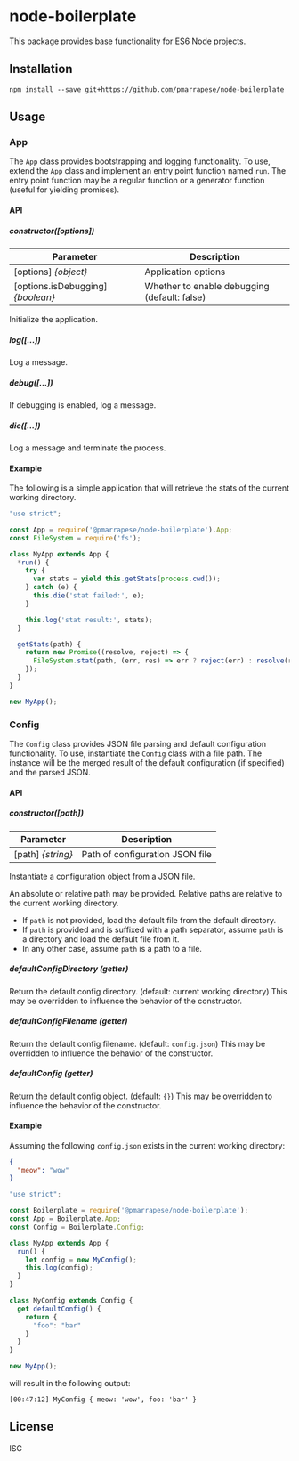 # node-boilerplate
This package provides base functionality for ES6 Node projects.

## Installation
`npm install --save git+https://github.com/pmarrapese/node-boilerplate`

## Usage
### App
The `App` class provides bootstrapping and logging functionality.
To use, extend the `App` class and implement an entry point function named `run`.
The entry point function may be a regular function or a generator function (useful for yielding promises).

#### API
##### constructor(_[options]_)
| Parameter            | Description            |
|----------------------|------------------------|
| [options] _{object}_   | Application options
| [options.isDebugging] _{boolean}_ | Whether to enable debugging (default: false)

Initialize the application.

##### log(_[...]_)
Log a message.

##### debug(_[...]_)
If debugging is enabled, log a message.

##### die(_[...]_)
Log a message and terminate the process.

#### Example
The following is a simple application that will retrieve the stats of the current working directory.

```js
"use strict";

const App = require('@pmarrapese/node-boilerplate').App;
const FileSystem = require('fs');

class MyApp extends App {
  *run() {
    try {
      var stats = yield this.getStats(process.cwd());
    } catch (e) {
      this.die('stat failed:', e);
    }

    this.log('stat result:', stats);
  }

  getStats(path) {
    return new Promise((resolve, reject) => {
      FileSystem.stat(path, (err, res) => err ? reject(err) : resolve(res));
    });
  }
}

new MyApp();
```

### Config
The `Config` class provides JSON file parsing and default configuration functionality.
To use, instantiate the `Config` class with a file path. The instance will be the merged result of the default configuration (if specified) and the parsed JSON.

#### API
##### constructor(_[path]_)
| Parameter            | Description            |
|----------------------|------------------------|
| [path] _{string}_   | Path of configuration JSON file

Instantiate a configuration object from a JSON file.

An absolute or relative path may be provided. Relative paths are relative to the current working directory.

- If `path` is not provided, load the default file from the default directory.
- If `path` is provided and is suffixed with a path separator, assume `path` is a directory and load the default file from it.
- In any other case, assume `path` is a path to a file.

##### defaultConfigDirectory (getter)
Return the default config directory. (default: current working directory)
This may be overridden to influence the behavior of the constructor.

##### defaultConfigFilename (getter)
Return the default config filename. (default: `config.json`)
This may be overridden to influence the behavior of the constructor.

##### defaultConfig (getter)
Return the default config object. (default: `{}`)
This may be overridden to influence the behavior of the constructor.

#### Example
Assuming the following `config.json` exists in the current working directory:
```json
{
  "meow": "wow"
}
```

```js
"use strict";

const Boilerplate = require('@pmarrapese/node-boilerplate');
const App = Boilerplate.App;
const Config = Boilerplate.Config;

class MyApp extends App {
  run() {
    let config = new MyConfig();
    this.log(config);
  }
}

class MyConfig extends Config {
  get defaultConfig() {
    return {
      "foo": "bar"
    }
  }
}

new MyApp();
```

will result in the following output:

```
[00:47:12] MyConfig { meow: 'wow', foo: 'bar' }
```

## License
ISC